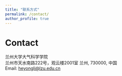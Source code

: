 ```yaml
---
title: "联系方式"
permalink: /contact/
author_profile: true
---
```




# Contact
兰州大学大气科学学院<br>兰州市天水南路222号，观云楼2001室
兰州, 730000, 中国<br>
Email: heyongli@lzu.edu.cn
